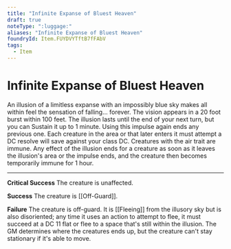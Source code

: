 ```yaml
---
title: "Infinite Expanse of Bluest Heaven"
draft: true
noteType: ":luggage:"
aliases: "Infinite Expanse of Bluest Heaven"
foundryId: Item.FUYDVYTftB7fFAbV
tags:
  - Item
---
```


# Infinite Expanse of Bluest Heaven

An illusion of a limitless expanse with an impossibly blue sky makes all within feel the sensation of falling... forever. The vision appears in a 20 foot burst within 100 feet. The illusion lasts until the end of your next turn, but you can Sustain it up to 1 minute. Using this impulse again ends any previous one. Each creature in the area or that later enters it must attempt a DC resolve will save against your class DC. Creatures with the air trait are immune. Any effect of the illusion ends for a creature as soon as it leaves the illusion's area or the impulse ends, and the creature then becomes temporarily immune for 1 hour.

* * *

**Critical Success** The creature is unaffected.

**Success** The creature is [[Off-Guard]].

**Failure** The creature is off-guard. It is [[Fleeing]] from the illusory sky but is also disoriented; any time it uses an action to attempt to flee, it must succeed at a DC 11 flat or flee to a space that's still within the illusion. The GM determines where the creatures ends up, but the creature can't stay stationary if it's able to move.
